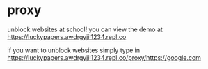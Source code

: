 # proxy
unblock websites at school! you can view the demo at
https://luckypapers.awdrgyjil1234.repl.co

if you want to unblock websites simply type in https://luckypapers.awdrgyjil1234.repl.co/proxy/https://google.com

